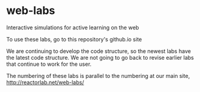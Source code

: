 # web-labs
Interactive simulations for active learning on the web

To use these labs, go to this repository's github.io site 

We are continuing to develop the code structure, so the newest labs have the latest code structure. We are not going to go back to revise earlier labs that continue to work for the user.

The numbering of these labs is parallel to the numbering at our main site, http://reactorlab.net/web-labs/ 

